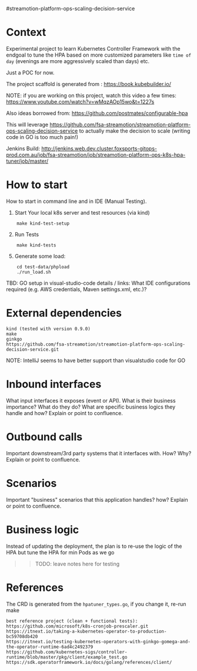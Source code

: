 #streamotion-platform-ops-scaling-decision-service
# Context

Experimental project to learn Kubernetes Controller Framework with the endgoal to tune the HPA 
based on more customized parameters like `time of day` (evenings are more aggressively scaled than days) etc. 

Just a POC for now.

The project scaffold is generated from : https://book.kubebuilder.io/ 

NOTE: if you are working on this project, watch this video a few times: https://www.youtube.com/watch?v=wMqzAOp15wo&t=1227s 

Also ideas borrowed from:
https://github.com/postmates/configurable-hpa 

This will leverage https://github.com/fsa-streamotion/streamotion-platform-ops-scaling-decision-service to actually make the decision to scale (writing code in GO is too much pain!)

Jenkins Build: http://jenkins.web.dev.cluster.foxsports-gitops-prod.com.au/job/fsa-streamotion/job/streamotion-platform-ops-k8s-hpa-tuner/job/master/ 

# How to start
How to start in command line and in IDE (Manual Testing).

1. Start Your local k8s server and test resources (via kind)

```
    make kind-test-setup
```

2. Run Tests

```
    make kind-tests
```



5. Generate some load:
```
    cd test-data/phpload
    ./run_load.sh 
```

TBD: GO setup in visual-studio-code details / links: What IDE configurations required (e.g. AWS credentials, Maven settings.xml, etc.)?

# External dependencies

```
kind (tested with version 0.9.0)
make 
ginkgo
https://github.com/fsa-streamotion/streamotion-platform-ops-scaling-decision-service.git
```

NOTE: IntelliJ seems to have better support than visualstudio code for GO

# Inbound interfaces
What input interfaces it exposes (event or API). What is their business importance?
What do they do? What are specific business logics they handle and how?
Explain or point to confluence.

# Outbound calls
Important downstream/3rd party systems that it interfaces with. How? Why?
Explain or point to confluence.

# Scenarios
Important "business" scenarios that this application handles? how? Explain or point to confluence.

# Business logic
        
Instead of updating the deployment, the plan is to re-use the logic of the HPA but tune the HPA for 
min Pods as we go

>> TODO: leave notes here for testing 

# References
The CRD is generated from the `hpatuner_types.go`, if you change it, re-run make 


    best reference project (clean + functional tests): https://github.com/microsoft/k8s-cronjob-prescaler.git
    https://itnext.io/taking-a-kubernetes-operator-to-production-bc59708db420
    https://itnext.io/testing-kubernetes-operators-with-ginkgo-gomega-and-the-operator-runtime-6ad4c2492379
    https://github.com/kubernetes-sigs/controller-runtime/blob/master/pkg/client/example_test.go
    https://sdk.operatorframework.io/docs/golang/references/client/
